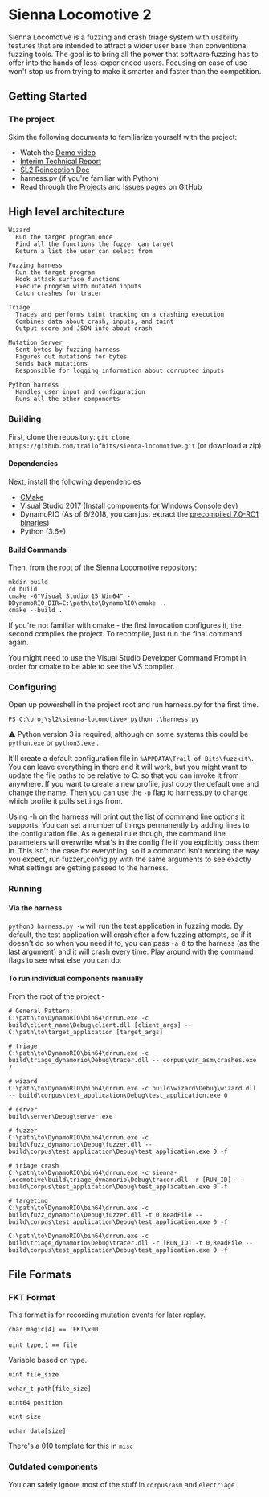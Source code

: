 # Sienna Locomotive 2

Sienna Locomotive is a fuzzing and crash triage system with usability features that are intended to attract a wider user base than conventional fuzzing tools. The goal is to bring all the power that software fuzzing has to offer into the hands of less-experienced users. Focusing on ease of use won't stop us from trying to make it smarter and faster than the competition.

## Getting Started

### The project
Skim the following documents to familiarize yourself with the project:
* Watch the [Demo video](https://drive.google.com/open?id=1njGgRrrfNanYSuaMy5nwLi1rw2bS1rMt)
* [Interim Technical Report](https://docs.google.com/document/d/1zTUHlu-y_ZLT08saJp0qguYXC69F6CskMPZVLs48IVc/edit)
* [SL2 Reinception Doc ](https://docs.google.com/document/d/1RwvknJk9PPgecLcsQI1SiXje9SdKB3OuOoSniIDvy68/edit)
* harness.py (if you're familiar with Python)
* Read through the [Projects](https://github.com/trailofbits/sienna-locomotive/projects/6) and [Issues](https://github.com/trailofbits/sienna-locomotive/issues) pages on GitHub

## High level architecture

```
Wizard
  Run the target program once
  Find all the functions the fuzzer can target
  Return a list the user can select from

Fuzzing harness
  Run the target program
  Hook attack surface functions
  Execute program with mutated inputs
  Catch crashes for tracer

Triage
  Traces and performs taint tracking on a crashing execution
  Combines data about crash, inputs, and taint
  Output score and JSON info about crash

Mutation Server
  Sent bytes by fuzzing harness
  Figures out mutations for bytes
  Sends back mutations
  Responsible for logging information about corrupted inputs

Python harness
  Handles user input and configuration
  Runs all the other components
```

### Building
First, clone the repository:
`git clone https://github.com/trailofbits/sienna-locomotive.git` (or download a zip)

#### Dependencies
Next, install the following dependencies
* [CMake](https://cmake.org/download/)
* Visual Studio 2017 (Install components for Windows Console dev)
* DynamoRIO (As of 6/2018, you can just extract the [precompiled 7.0-RC1 binaries](https://github.com/DynamoRIO/dynamorio/releases/tag/release_7_0_0_rc1))
* Python (3.6+)

#### Build Commands

Then, from the root of the Sienna Locomotive repository:

```
mkdir build
cd build
cmake -G"Visual Studio 15 Win64" -DDynamoRIO_DIR=C:\path\to\DynamoRIO\cmake ..
cmake --build .
```

If you're not familiar with cmake - the first invocation configures it, the second compiles the project. To recompile, just run the final command again.

You might need to use the Visual Studio Developer Command Prompt in order for cmake to be able to see the VS compiler.

### Configuring
Open up powershell in the project root and run harness.py for the first time. 

`PS C:\proj\sl2\sienna-locomotive> python .\harness.py` 

:warning: Python version 3 is required, although on some systems this could be `python.exe` or `python3.exe` .

It'll create a default configuration file in `%APPDATA\Trail of Bits\fuzzkit\`. You can leave everything in there and it will work, but you might want to update the file paths to be relative to C: so that you can invoke it from anywhere. If you want to create a new profile, just copy the default one and change the name. Then you can use the `-p` flag to harness.py to change which profile it pulls settings from.

Using -h on the harness will print out the list of command line options it supports. You can set a number of things permanently by adding lines to the configuration file. As a general rule though, the command line parameters will overwrite what's in the config file if you explicitly pass them in. This isn't the case for everything, so if a command isn't working the way you expect, run fuzzer_config.py with the same arguments to see exactly what settings are getting passed to the harness.

### Running

#### Via the harness
`python3 harness.py -w` will run the test application in fuzzing mode. By default, the test application will crash after a few fuzzing attempts, so if it doesn't do so when you need it to, you can pass `-a 0` to the harness (as the last argument) and it will crash every time. Play around with the command flags to see what else you can do.

#### To run individual components manually
From the root of the project -
```
# General Pattern:
C:\path\to\DynamoRIO\bin64\drrun.exe -c build\client_name\Debug\client.dll [client_args] -- C:\path\to\target_application [target_args]

# triage
C:\path\to\DynamoRIO\bin64\drrun.exe -c build\triage_dynamorio\Debug\tracer.dll -- corpus\win_asm\crashes.exe 7

# wizard
C:\path\to\DynamoRIO\bin64\drrun.exe -c build\wizard\Debug\wizard.dll -- build\corpus\test_application\Debug\test_application.exe 0

# server
build\server\Debug\server.exe

# fuzzer
C:\path\to\DynamoRIO\bin64\drrun.exe -c build\fuzz_dynamorio\Debug\fuzzer.dll -- build\corpus\test_application\Debug\test_application.exe 0 -f

# triage crash
C:\path\to\DynamoRIO\bin64\drrun.exe -c sienna-locomotive\build\triage_dynamorio\Debug\tracer.dll -r [RUN_ID] -- build\corpus\test_application\Debug\test_application.exe 0 -f

# targeting
C:\path\to\DynamoRIO\bin64\drrun.exe -c build\fuzz_dynamorio\Debug\fuzzer.dll -t 0,ReadFile -- build\corpus\test_application\Debug\test_application.exe 0 -f

C:\path\to\DynamoRIO\bin64\drrun.exe -c build\triage_dynamorio\Debug\tracer.dll -r [RUN_ID] -t 0,ReadFile -- build\corpus\test_application\Debug\test_application.exe 0 -f
```

## File Formats

### FKT Format

This format is for recording mutation events for later replay.

`char magic[4] == 'FKT\x00'`

`uint type`, `1 == file`

Variable based on type.

`uint file_size`

`wchar_t path[file_size]`

`uint64 position`

`uint size`

`uchar data[size]`


There's a 010 template for this in `misc`

### Outdated components
You can safely ignore most of the stuff in `corpus/asm` and `electriage`
